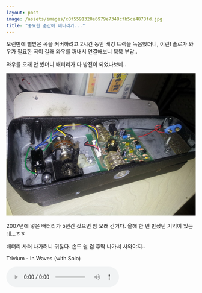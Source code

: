 ```yaml
---
layout: post
image: /assets/images/c0f5591320e6979e7348cfb5ce4878fd.jpg
title: "중요한 순간에 배터리가..."
---
```



오랜만에 삘받은 곡을 커버하려고 2시간 동안 배킹 트랙을 녹음했더니, 이런! 솔로가 와우가 필요한 곡이 길래 와우를 꺼내서 연결해보니 묵묵 부답..




와우를 오래 안 썼더니 배터리가 다 방전이 되었나보네..






![image](/assets/images/c0f5591320e6979e7348cfb5ce4878fd.jpg)







2007년에 넣은 배터리가 5년간 갔으면 참 오래 간거다. 올해 한 번 만졌던 기억이 있는데...ㅎㅎ




 배터리 사러 나가려니 귀찮다. 손도 쉴 겸 후딱 나가서 사와야지..




Trivium - In Waves (with Solo)




<audio src="/assets/images/95257484d84531052c05484313e4a657.mp3" controls preload></audio>






